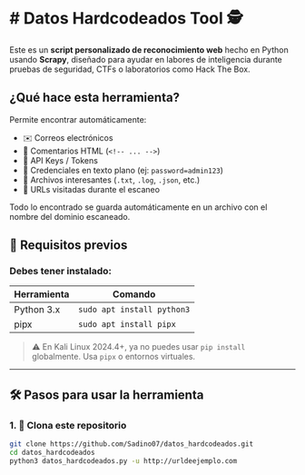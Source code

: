 # # Datos Hardcodeados Tool 🕵️

Este es un **script personalizado de reconocimiento web** hecho en Python usando **Scrapy**, diseñado para ayudar en labores de inteligencia durante pruebas de seguridad, CTFs o laboratorios como Hack The Box.

## ¿Qué hace esta herramienta?

Permite encontrar automáticamente:
- ✉️ Correos electrónicos
- 💬 Comentarios HTML (`<!-- ... -->`)
- 🔑 API Keys / Tokens
- 🔐 Credenciales en texto plano (ej: `password=admin123`)
- 📁 Archivos interesantes (`.txt`, `.log`, `.json`, etc.)
- 🔗 URLs visitadas durante el escaneo

Todo lo encontrado se guarda automáticamente en un archivo con el nombre del dominio escaneado.


## 🧰 Requisitos previos

### Debes tener instalado:

| Herramienta | Comando |
|-------------|---------|
| Python 3.x | `sudo apt install python3` |
| pipx       | `sudo apt install pipx` |

> ⚠️ En Kali Linux 2024.4+, ya no puedes usar `pip install` globalmente. Usa `pipx` o entornos virtuales.

---

## 🛠️ Pasos para usar la herramienta

### 1. 📁 Clona este repositorio

```bash
git clone https://github.com/Sadino07/datos_hardcodeados.git
cd datos_hardcodeados
python3 datos_hardcodeados.py -u http://urldeejemplo.com
```